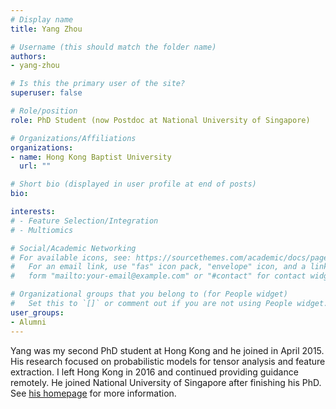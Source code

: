 ```yaml
---
# Display name
title: Yang Zhou

# Username (this should match the folder name)
authors:
- yang-zhou

# Is this the primary user of the site?
superuser: false

# Role/position
role: PhD Student (now Postdoc at National University of Singapore)

# Organizations/Affiliations
organizations:
- name: Hong Kong Baptist University
  url: ""

# Short bio (displayed in user profile at end of posts)
bio: 

interests:
# - Feature Selection/Integration
# - Multiomics

# Social/Academic Networking
# For available icons, see: https://sourcethemes.com/academic/docs/page-builder/#icons
#   For an email link, use "fas" icon pack, "envelope" icon, and a link in the
#   form "mailto:your-email@example.com" or "#contact" for contact widget.

# Organizational groups that you belong to (for People widget)
#   Set this to `[]` or comment out if you are not using People widget.
user_groups:
- Alumni
---
```


Yang was my second PhD student at Hong Kong and he joined in April 2015. His research focused on probabilistic models for tensor analysis and feature extraction. I left Hong Kong in 2016 and continued providing guidance remotely. He joined National University of Singapore after finishing his PhD. See [his homepage](https://yangzhou.netlify.app/) for more information.
